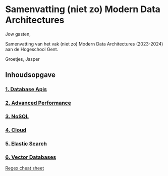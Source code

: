 # Samenvatting (niet zo) Modern Data Architectures

Jow gasten,

Samenvatting van het vak (niet zo) Modern Data Architectures (2023-2024) aan de Hogeschool Gent.

Groetjes, Jasper

## Inhoudsopgave

### [1. Database Apis](./1%20Database%20APIs/index.md)

### [2. Advanced Performance](./2%20Advanced%20performance/index.md)

### [3. NoSQL](./3%20NoSql/index.md)

### [4. Cloud](./4%20Cloud/index.md)

### [5. Elastic Search](./5%20Elastic%20Search/index.md)

### [6. Vector Databases](./6%20Vector%20Databases/index.md)


[Regex cheat sheet](./Regular%20Expressions%20Cheat%20Sheet%20by%20DaveChild%20-%20Cheatography.com.pdf)